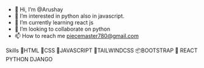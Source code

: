 - 👋 Hi, I’m @Arushay
- 👀 I’m interested in python also in javascript.
- 🌱 I’m currently learning react js
- 💞️ I’m looking to collaborate on python
- 📫 How to reach me piecemaster780@gmail.com



Skills
🦓HTML
💫CSS
🚸JAVASCRIPT
🌊TAILWINDCSS
📦BOOTSTRAP
🥷 REACT
 PYTHON
 DJANGO

<!---
Arushay/Arushay is a ✨ special ✨ repository because its `README.md` (this file) appears on your GitHub profile.
You can click the Preview link to take a look at your changes.
--->
